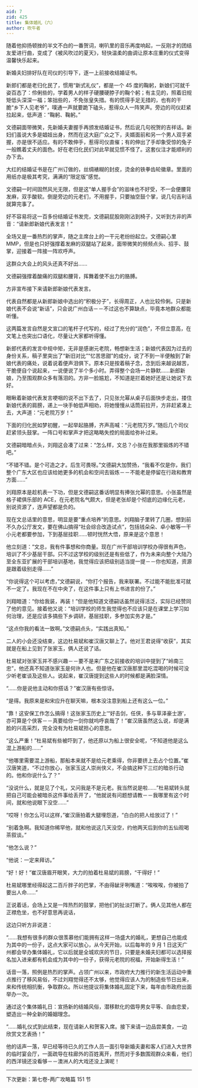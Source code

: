 ```yaml
---
aid: 7
zid: 425
title: 集体婚礼（六）
author: 吹牛者
---
```


随着他抑扬顿挫的半文不白的一番贺词，喇叭里的音乐再度响起，一反刚才的团结友爱进行曲，变成了《被风吹过的夏天》，轻快温柔的曲调让原本庄重的仪式变得温馨快乐起来。

新婚夫妇排好队在司仪的引导下，逐一上前接收结婚证书。

新郎们都是老归化民了，惯用“新式礼仪”，都是一个 45 度的鞠躬，新娘们可就千姿百态了：伶俐些的，学着男人的样子硬腰硬脖子的鞠个躬；有主见的，照着旧规矩低头深深一福；笨拙些的，不免张皇失措。有的慌得手足无措的，也有的干脆“乡下人见老爷”，噗通一声就要跪下磕头，惹得众人一阵笑声。旁边的司仪赶紧拉起来，低声道：“鞠躬、鞠躬。”

文德嗣面带微笑，先新婚夫妻握手再颁发结婚证书，然后说几句祝贺的吉祥话。新妇们虽说大多是娼妓出身，然而在这大庭广众之下，夫婿面前和另一个男人双手紧握，亦是很不适应。有的不敢伸手，惹得司仪直催；有的伸出了手却象受惊的兔子一般瞧着丈夫的面色。好在老归化民们对此早就见惯不怪了。这套仪注才能顺利的办下去。

大红的结婚证书是在广州订做的，丝绸裱糊的封皮，烫金的铁拳齿轮徽章。里面的用纸亦是极其考究，满满的“限定版”感觉。

文德嗣一时间固然风光无限，但是这“单人握手会”的滋味也不好受，不一会便腰背发麻，双手酸软。倒是旁边的元老们，不用握手，只要抽空鼓个掌，说几句吉利话就算完事了。

好不容易将这一百多份结婚证书发完，文德嗣屁股刚刚沾到椅子，又听到方非的声音：“请新郎新娘代表发言！”

全场又是一番热烈的掌声，随之主席台上的一干元老纷纷起立。文德嗣心里 MMP，但是也只好强撑着发麻的双腿站了起来，面带微笑的频频点头、招手、鼓掌，迎接着一阵接一阵欢呼声。

这群众大会上的风头还真不好出……

文德嗣强撑着酸痛的双腿和腰背，挥舞着使不出力的胳膊。

方非宣布接下来请新郎新娘代表发言。

代表自然都是从新郎新娘中选出的“积极分子”，长得周正，人也比较伶俐。只是新娘代表不会说“新话”，只会说广州白话－－不过这也不算缺点，毕竟本地群众都能听懂。

这两篇发言自然是文宣口的笔杆子代写的，经过了充分的“润色”，不但立意高，在文笔上也突出口语化，尽量让大家都听得懂。

新郎代表的发言中规中矩，无非是感谢元老院，畅想新生活；新娘代表因为过去的身份关系，稿子里突出了“新旧对比”“忆苦思甜”的成分，说了不到一半便触到了新娘代表的痛处，说着说着便声泪俱下。原本只是按着稿子念，念到后来越说越苦，干脆便自个说起来，一说便说了半个多小时。弄得整个会场一片静默……新郎新娘，乃至围观群众多有落泪的。方非一脸尴尬，不知道是拦着她好还是让她说下去好。

眼瞅着新娘代表发言哽咽的说不出下去了，只见张允幂从桌子后面快步走出，搂住新娘代表的肩膀，递上一块手帕低声相劝，将她慢慢从话筒前拉开，方非赶紧凑上去，大声道：“元老院万岁！”

下面的归化民如梦初醒，一起举起胳膊，齐声高喊：“元老院万岁。”随后几个司仪赶紧领头鼓掌。一阵口号和掌声才把这略略失控的局面给弥补过来。

文德嗣暗暗点头，刘翔这会凑了过来：“怎么样，文总？小张在我那里锻炼的不错吧。”

“不错不错。是个可造之才。后生可畏呀。”文德嗣大加赞扬，“我看不仅是你，我们整个广东大区也应该给她更多的机会和空间去锻炼－－不能老是停留在行政和教育方面……”

刘翔原本是趁机表一下功，但是文德嗣这番话明显有捧张允幂的意思。小张虽然是格子裙俱乐部的 ACE，在元老院名气颇大，但是老张却是个彻底的边缘化元老，别说资源了，连声望都是负的。

现在文总话里的意思，明显是要“重点培养”的意思。刘翔脑子里转了几圈，想到前不久办公厅发文，要在佛山搞得“社会综合改造试点”，包括钱朵朵、卓小敏等一干小元老都要参加，下到基层挂职……顿时恍然大悟，原来是这个意思！

他立刻道：“文总，我有件事想和你商量。现在广州干部培训学校办得很有声色，培训了不少基层干部。只不过这学校的级别还是有些低了，作为未来向整个大陆乃至全东亚扩展的干部培训基地，我觉得应该把级别适当提一提－－你也知道，资源是跟着级别走得……”

“你说得这个可以考虑，”文德嗣说，“你打个报告，我来联署。不过能不能批准可就不一定了。我现在不在中央了，在这件事上只有上书进言的份了。”

刘翔暗道：“你给我装，再装！”但是他知道文德嗣话虽然说得活泛，实际已经赞同了他的意见。接着他又说：“培训学校的师生我觉得也不应该只是在课堂上学习如何治理，还是应该多搞些下乡调研，基层挂职，多参加实务才是。”

“这点你我的看法一致啊。”文德嗣点头，“实践出真知。”

二人的小会还没结束，这边杜易斌和崔汉唐又聊上了。他对王君说得“收获”，其实就是在船上见到了张家玉，俩人还说了话。

杜易斌对张家玉并不感兴趣－－要不是来广东之前接收的培训中提到了“岭南三忠”，他还真不知道张家玉是何许人也。但是他在崔汉唐那里混吃混喝的时候可没少听老崔谈及这些人。说起来，崔汉唐提到这些人的时候都是满脸深情。

“……你是说他主动和你搭话？”崔汉唐有些惊讶。

“是得。我原来是和宋应升在聊天嘛，根本没注意到船上还有这么一位。”

“靠！这安保工作怎么搞得！这张家玉历史上‘“好击剑，任侠，多与草泽豪士游’，亦可算是个侠客－－真要给你一剑你就呜呼哀哉了！”崔汉唐虽然这么说，却是满脸的兴高采烈，完全没有为杜易斌担心的意思。

“这么严重！”杜易斌有些被吓到了，他还原以为船上很安全呢，“不知道他是这么混上游船的……”

“他哪里需要混上游船，那船本来就不是给元老乘得，你非要挤上去占个位置。”崔汉唐笑道，“不过你放心，张家玉这人崇尚侠义，不会搞这种下三烂的暗杀行动的。他和你说什么了？”

“没说什么，就是见了个礼，又问我是不是元老。我当然说是啦……”杜易斌转头就把自己可能会被暗杀这件事给丢开了，“他就说有问题想请教－－我哪里有这个时间，就和他说眼下没空……”

“哎呀！你怎么可以这样，”崔汉唐拍着大腿埋怨道，“白白的把人给放过了！”

“别着急啊。我知道你稀罕他，就和他说这几天没空，约他两天后到你的五仙观喝茶叙谈。”

“他怎么说？”

“他说：一定来拜访。”

“好！好！”崔汉唐眉开眼笑，大力的拍着杜易斌的肩膀，“干得好！”

杜易斌哪里经得起这二百斤胖子的巴掌，不由得龇牙咧嘴道：“唉唉唉，你被拍了要出人命……”

正说着话，会场上又是一阵热烈的鼓掌，把他们的扯淡打断了。俩人见其他人都在正襟危坐，也不好意思再说话，

这边只听方非说道：

“……我想有很多的群众很羡慕他们能拥有这样一场盛大的婚礼，更想自己也能成为其中的一份子，这点大家可以放心，从今天开始，以后每年的 9 月 1 日这天广州都会举办集体婚礼，它以后就是全城欢庆的节日，只要是未婚夫妇都可以选择报名加入进来都有机会成为其中的一份子，获得元老院的祝福，开始新得生活！”

话音一落，照例是热烈的掌声。占领广州以来，市政府大力推行的新生活运动中重点推行了移风易俗，不过刘翔觉得还不太够，他觉得应该人为的制造些节日出来，来和传统相抗衡，争取群众。所以他提议将集体婚礼固定下来，每年由市政府出面举办一次。

通过这个集体婚礼日：宣扬新的结婚风俗，潜移默化的倡导男女平等、自由恋爱，塑造出一种全新的婚姻理念。

“……婚礼仪式到此结束，现在请新人和贺客入席。接下来请一边品尝美食，一边欣赏文艺表扬！”

他的话声一落，早已经等待已久的工作人员一面引导新婚夫妻和客人们进入大世界的临时宴会厅，一面疏导在柱廊外的百姓离开，然而对于多数围观群众来看，他们的西洋镜还没看够－－澳洲人的大戏还没上演呢！

---

下次更新：第七卷-两广攻略篇 151 节
